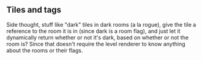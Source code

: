 ﻿## Tiles and tags
Side thought, stuff like "dark" tiles in dark rooms (a la rogue), give the tile a reference to the room it is in (since dark is a room flag), and just let it dynamically return whether or not it's dark, based on whether or not the room is? Since that doesn't require the level renderer to know anything about the rooms or their flags.
